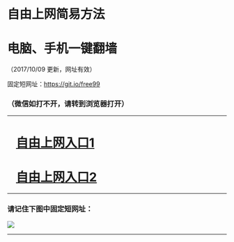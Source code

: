 ﻿# 自由上网简易方法

# 电脑、手机一键翻墙

（2017/10/09 更新，网址有效）

固定短网址：https://git.io/free99

### （微信如打不开，请转到浏览器打开）


***





# &nbsp;&nbsp; <a href="http://ft398913968.fwq-tz-1001.info/fwqtz01.html?t=100900114322 " target="_blank">自由上网入口1</a>
# &nbsp;&nbsp; <a href="http://ft35629347.fwq-tz-1002.info/fwqtz02.html?t=100900127129 " target="_blank">自由上网入口2</a>
***

### 请记住下图中固定短网址：

<img src="https://s3-us-west-2.amazonaws.com/fwq-1001/yjfq-20170905okok.png" /> 


***

